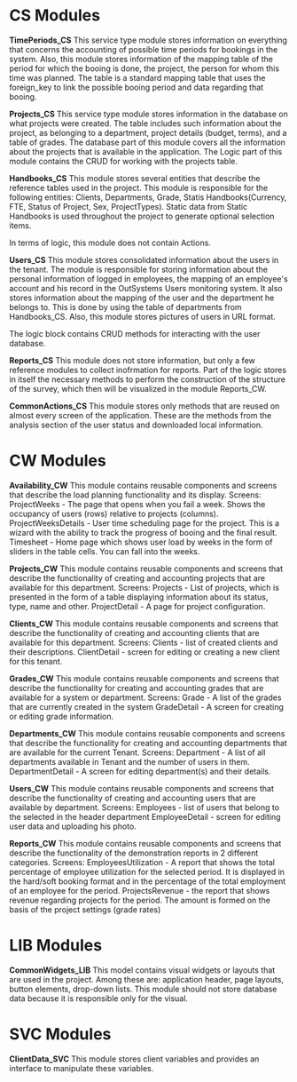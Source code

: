 # CS Modules

**TimePeriods_CS**
This service type module stores information on everything that concerns the accounting of possible time periods for bookings in the system. Also, this module stores information of the mapping table of the period for which the booing is done, the project, the person for whom this time was planned. 
The table is a standard mapping table that uses the foreign_key to link the possible booing period and data regarding that booing.

**Projects_CS**
This service type module stores information in the database on what projects were created. The table includes such information about the project, as belonging to a department, project details (budget, terms), and a table of grades.
The database part of this module covers all the information about the projects that is available in the application.
The Logic part of this module contains the CRUD for working with the projects table. 

**Handbooks_CS**
This module stores several entities that describe the reference tables used in the project. 
This module is responsible for the following entities: Clients, Departments, Grade, Statis Handbooks(Currency, FTE, Status of Project, Sex, ProjectTypes).
Static data from Static Handbooks is used throughout the project to generate optional selection items.

In terms of logic, this module does not contain Actions.

**Users_CS**
This module stores consolidated information about the users in the tenant. The module is responsible for storing information about the personal information of logged in employees, the mapping of an employee's account and his record in the OutSystems Users monitoring system. It also stores information about the mapping of the user and the department he belongs to. This is done by using the table of departments from Handbooks_CS.
Also, this module stores pictures of users in URL format.

The logic block contains CRUD methods for interacting with the user database.

**Reports_CS**
This module does not store information, but only a few reference modules to collect inofrmation for reports.
Part of the logic stores in itself the necessary methods to perform the construction of the structure of the survey, which then will be visualized in the module Reports_CW.

**CommonActions_CS**
This module stores only methods that are reused on almost every screen of the application. These are the methods from the analysis section of the user status and downloaded local information.


# CW Modules

**Availability_CW**
This module contains reusable components and screens that describe the load planning functionality and its display.
Screens:
ProjectWeeks - The page that opens when you fail a week. Shows the occupancy of users (rows) relative to projects (columns).
ProjectWeeksDetails - User time scheduling page for the project. This is a wizard with the ability to track the progress of booing and the final result. 
Timesheet - Home page which shows user load by weeks in the form of sliders in the table cells. You can fall into the weeks.

**Projects_CW**
This module contains reusable components and screens that describe the functionality of creating and accounting projects that are available for this department.
Screens:
Projects - List of projects, which is presented in the form of a table displaying information about its status, type, name and other.
ProjectDetail - A page for project configuration.

**Clients_CW**
This module contains reusable components and screens that describe the functionality of creating and accounting clients that are available for this department.
Screens:
Clients - list of created clients and their descriptions.
ClientDetail - screen for editing or creating a new client for this tenant.

**Grades_CW**
This module contains reusable components and screens that describe the functionality for creating and accounting grades that are available for a system or department.
Screens:
Grade - A list of the grades that are currently created in the system
GradeDetail - A screen for creating or editing grade information.

**Departments_CW**
This module contains reusable components and screens that describe the functionality for creating and accounting departments that are available for the current Tenant.
Screens:
Department - A list of all departments available in Tenant and the number of users in them.
DepartmentDetail - A screen for editing department(s) and their details.

**Users_CW**
This module contains reusable components and screens that describe the functionality of creating and accounting users that are available by department.
Screens:
Employees - list of users that belong to the selected in the header department
EmployeeDetail - screen for editing user data and uploading his photo. 

**Reports_CW**
This module contains reusable components and screens that describe the functionality of the demonstration reports in 2 different categories.
Screens:
EmployeesUtilization - A report that shows the total percentage of employee utilization for the selected period. It is displayed in the hard/soft booking format and in the percentage of the total employment of an employee for the period.
ProjectsRevenue - the report that shows revenue regarding projects for the period. The amount is formed on the basis of the project settings (grade rates) 

# LIB Modules

**CommonWidgets_LIB**
This model contains visual widgets or layouts that are used in the project.
Among these are: application header, page layouts, button elements, drop-down lists.
This module should not store database data because it is responsible only for the visual.

# SVC Modules

**ClientData_SVC**
This module stores client variables and provides an interface to manipulate these variables.